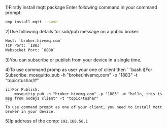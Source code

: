 1)Firstly install mqtt package
Enter following command in your command prompt:
```bash
nmp install mqtt --save
```


2)Use following details for sub/pub message on a public broker:
```bash
Host: `broker.hivemq.com`
TCP Port: `1883`
Websocket Port: `8000`
```

3)You can subscribe or publish from your device in a single time.

4)To use command promp  as user your one of client then 
    ```bash
    i)For Subscribe:
       mosquitto_sub -h "broker.hivemq.com" -p "1883" -t "topic/tushar/#"
    
    ii)For Publish:
        mosquittp_pub -h "broker.hivemq.com" -p "1883" -m "hello, this is msg from nodejs client" -t "topic/tushar"
    ```
    To use command prompt as one of your client, you need to install mqtt broker in your device.
5)Ip address of the comp: `192.168.56.1`